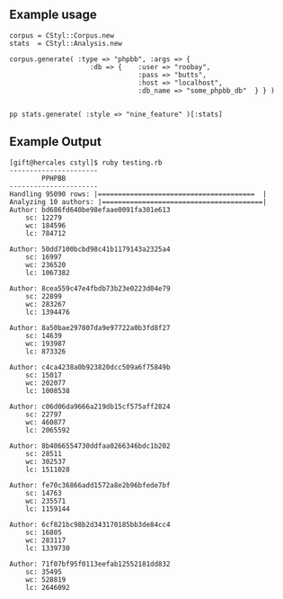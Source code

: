 Example usage
-------------

    corpus = CStyl::Corpus.new
    stats  = CStyl::Analysis.new

    corpus.generate( :type => "phpbb", :args => {
                        :db => {    :user => "roobay",
                                    :pass => "butts",
                                    :host => "localhost",
                                    :db_name => "some_phpbb_db"  } } )


    pp stats.generate( :style => "nine_feature" )[:stats]

Example Output
--------------
    [gift@hercales cstyl]$ ruby testing.rb 
    ----------------------
            PPHPBB
    ----------------------
    Handling 95090 rows: |=======================================  |
    Analyzing 10 authors: |========================================|
    Author: bd686fd640be98efaae0091fa301e613
        sc: 12279
        wc: 184596
        lc: 784712

    Author: 50dd7100bcbd98c41b1179143a2325a4
        sc: 16997
        wc: 236520
        lc: 1067382

    Author: 8cea559c47e4fbdb73b23e0223d04e79
        sc: 22899
        wc: 283267
        lc: 1394476

    Author: 8a50bae297807da9e97722a0b3fd8f27
        sc: 14639
        wc: 193987
        lc: 873326

    Author: c4ca4238a0b923820dcc509a6f75849b
        sc: 15017
        wc: 202077
        lc: 1008538

    Author: c06d06da9666a219db15cf575aff2824
        sc: 22797
        wc: 460877
        lc: 2065592

    Author: 8b4066554730ddfaa0266346bdc1b202
        sc: 28511
        wc: 302537
        lc: 1511028

    Author: fe70c36866add1572a8e2b96bfede7bf
        sc: 14763
        wc: 235571
        lc: 1159144

    Author: 6cf821bc98b2d343170185bb3de84cc4
        sc: 16805
        wc: 283117
        lc: 1339730

    Author: 71f07bf95f0113eefab12552181dd832
        sc: 35495
        wc: 528819
        lc: 2646092

